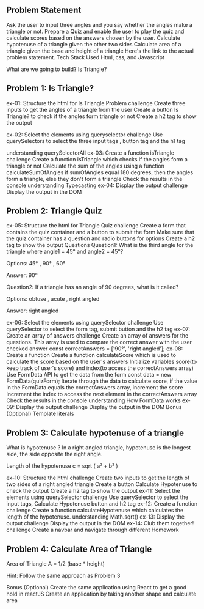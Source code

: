 ## Problem Statement
Ask the user to input three angles and you say whether the angles make a triangle or not.
Prepare a Quiz and enable the user to play the quiz and calculate scores based on the answers chosen by the user.
Calculate hypotenuse of a triangle given the other two sides
Calculate area of a triangle given the base and height of a triangle
Here's the link to the actual problem statement.
Tech Stack Used
Html, css, and Javascript

What are we going to build?
Is Triangle?

## Problem 1: Is Triangle?
ex-01: Structure the html for Is Triangle Problem
challenge
Create three inputs to get the angles of a triangle from the user
Create a button Is Triangle? to check if the angles form triangle or not
Create a h2 tag to show the output

ex-02: Select the elements using queryselector
challenge
Use querySelectors to select the three input tags , button tag and the h1 tag

understanding
querySelectorAll
ex-03: Create a function isTriangle
challenge
Create a function isTriangle which checks if the angles form a triangle or not
Calculate the sum of the angles using a function calculateSumOfAngles
if sumOfAngles equal 180 degrees, then the angles form a triangle, else they don't form a triangle
Check the results in the console
understanding
Typecasting
ex-04: Display the output
challenge
Display the output in the DOM

## Problem 2: Triangle Quiz
ex-05: Structure the html for Triangle Quiz
challenge
Create a form that contains the quiz container and a button to submit the form
Make sure that the quiz container has a question and radio buttons for options
Create a h2 tag to show the output
Questions
Question1: What is the third angle for the triangle where angle1 = 45° and angle2 = 45°?

Options: 45° , 90° , 60°

Answer: 90°

Question2: If a triangle has an angle of 90 degrees, what is it called?

Options: obtuse , acute , right angled

Answer: right angled

ex-06: Select the elements using querySelector
challenge
Use querySelector to select the form tag, submit button and the h2 tag
ex-07: Create an array of answers
challenge
Create an array of answers for the questions. This array is used to compare the correct answer with the user checked answer
const correctAnswers = ['90°', 'right angled']; 
ex-08: Create a function
Create a function calculateScore which is used to calculate the score based on the user's answers
Initialize variables score(to keep track of user's score) and index(to access the correctAnswers array)
Use FormData API to get the data from the form
const data = new FormData(quizForm);
Iterate through the data to calculate score,
if the value in the FormData equals the correctAnswers array, increment the score
Increment the index to access the next element in the correctAnswers array
Check the results in the console
understanding
How FormData works
ex-09: Display the output
challenge
Display the output in the DOM
Bonus (Optional)
Template literals

## Problem 3: Calculate hypotenuse of a triangle
What is hypotenuse ?
In a right angled triangle, hypotenuse is the longest side, the side opposite the right angle.

Length of the hypotenuse c = sqrt ( a² + b² )

ex-10: Structure the html
challenge
Create two inputs to get the length of two sides of a right angled triangle
Create a button Calculate Hypotenuse to check the output
Create a h2 tag to show the output
ex-11: Select the elements using querySelector
challenge
Use querySelector to select the input tags, Calculate Hypotenuse button and h2 tag
ex-12: Create a function
challenge
Create a function calculateHypotenuse which calculates the length of the hypotenuse.
understanding
Math.sqrt()
ex-13: Display the output
challenge
Display the output in the DOM
ex-14: Club them together!
challenge
Create a navbar and navigate through different
Homework

## Problem 4: Calculate Area of Triangle
Area of Triangle A = 1/2 (base * height)

Hint: Follow the same approach as Problem 3

Bonus (Optional)
Create the same application using React to get a good hold in reactJS
Create an application by taking another shape and calculate area
